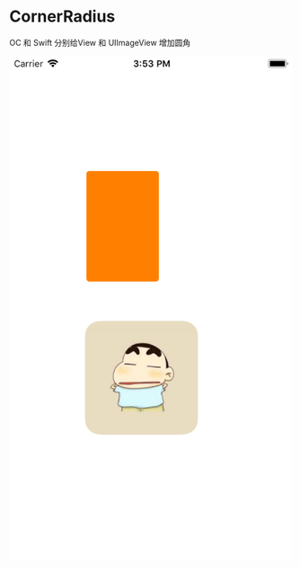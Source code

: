 # CornerRadius

OC 和 Swift 分别给View 和 UIImageView 增加圆角


![Image](https://github.com/Coolzhou/CornerRadius/blob/master/cornerRadius_image.png)
